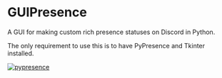 # GUIPresence
A GUI for making custom rich presence statuses on Discord in Python.

The only requirement to use this is to have PyPresence and Tkinter installed.

[![pypresence](https://img.shields.io/badge/using-pypresence-00bb88.svg?style=for-the-badge&logo=discord&logoWidth=20)](https://github.com/qwertyquerty/pypresence)
